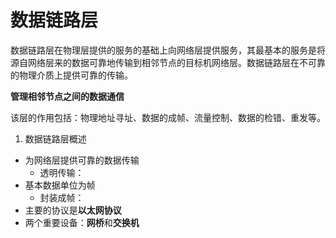 # 数据链路层
数据链路层在物理层提供的服务的基础上向网络层提供服务，其最基本的服务是将源自网络层来的数据可靠地传输到相邻节点的目标机网络层。数据链路层在不可靠的物理介质上提供可靠的传输。

**管理相邻节点之间的数据通信**

该层的作用包括：物理地址寻址、数据的成帧、流量控制、数据的检错、重发等。

1. 数据链路层概述
  - 为网络层提供可靠的数据传输
    - 透明传输：
  - 基本数据单位为帧
    - 封装成帧：
  - 主要的协议是**以太网协议**
  - 两个重要设备：**网桥**和**交换机**
